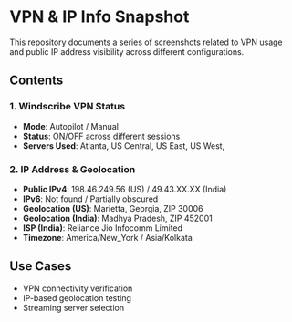 # VPN & IP Info Snapshot

This repository documents a series of screenshots related to VPN usage and public IP address visibility across different configurations.

## Contents

### 1. Windscribe VPN Status
- **Mode**: Autopilot / Manual
- **Status**: ON/OFF across different sessions
- **Servers Used**: Atlanta, US Central, US East, US West,


### 2. IP Address & Geolocation
- **Public IPv4**: 198.46.249.56 (US) / 49.43.XX.XX (India)
- **IPv6**: Not found / Partially obscured
- **Geolocation (US)**: Marietta, Georgia, ZIP 30006
- **Geolocation (India)**: Madhya Pradesh, ZIP 452001
- **ISP (India)**: Reliance Jio Infocomm Limited
- **Timezone**: America/New_York / Asia/Kolkata

## Use Cases
- VPN connectivity verification
- IP-based geolocation testing
- Streaming server selection
